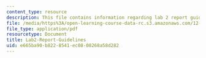 ```yaml
---
content_type: resource
description: This file contains information regarding lab 2 report guidelines.
file: /media/https%3A/open-learning-course-data-rc.s3.amazonaws.com/12-335-experimental-atmospheric-chemistry-fall-2014/e665ba90b8228541ec0808268a58d282_MIT12_335F14_Lab2-Report.pdf
file_type: application/pdf
resourcetype: Document
title: Lab2-Report-Guidelines
uid: e665ba90-b822-8541-ec08-08268a58d282
---
```

